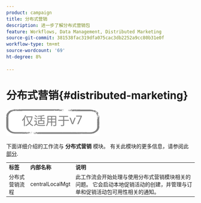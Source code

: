 ```yaml
---
product: campaign
title: 分布式营销
description: 进一步了解分布式营销包
feature: Workflows, Data Management, Distributed Marketing
source-git-commit: 381538fac319dfa075cac3db2252a9cc80b31e0f
workflow-type: tm+mt
source-wordcount: '69'
ht-degree: 8%

---
```



# 分布式营销{#distributed-marketing}

![](../../assets/v7-only.svg)

下面详细介绍的工作流与 **分布式营销** 模块。 有关此模块的更多信息，请参阅此 [部分](../../distributed/using/about-distributed-marketing.md).

<table> 
 <tbody> 
  <tr> 
   <td> <strong>标签</strong><br /> </td> 
   <td> <strong>内部名称</strong><br /> </td> 
   <td> <strong>说明</strong><br /> </td> 
  </tr> 
  <tr> 
   <td> <span class="uicontrol">分布式营销流程</span> <br /> </td> 
   <td> <span class="uicontrol">centralLocalMgt</span> <br /> </td> 
   <td> 此工作流会开始处理与使用分布式营销模块相关的问题。 它会启动本地促销活动的创建，并管理与订单和促销活动包可用性相关的通知。<br /> </td> 
  </tr> 
 </tbody> 
</table>

